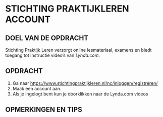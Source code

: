 # STICHTING PRAKTIJKLEREN ACCOUNT

## DOEL VAN DE OPDRACHT

Stichting Praktijk Leren verzorgt online lesmateriaal, examens en biedt toegang tot instructie video’s van _Lynda.com_.



## OPDRACHT

1. Ga naar https://www.stichtingpraktijkleren.nl/nc/inloggen/registreren/
2. Maak een account aan.
3. Als je ingelogt bent kun je doorklikken naar de Lynda.com videos

## OPMERKINGEN EN TIPS



<!--- ------------ DIT COMMENTAAR LATEN STAAN AUB ------------
------------------ ------------------------------ ------------
------------------ eagle ref:61116417
------------------ ------------------------------ ------------
------------------ DIT COMMENTAAR LATEN STAAN AUB -------- -->